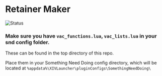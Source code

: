 # Retainer Maker

![Status](https://img.shields.io/badge/status-needs_testing-blue)

### Make sure you have `vac_functions.lua`, `vac_lists.lua` in your snd config folder.
These can be found in the top directory of this repo.

Place them in your Something Need Doing config directory, which will be located at `%appdata%\XIVLauncher\pluginConfigs\SomethingNeedDoing\`
